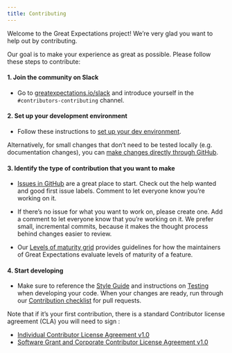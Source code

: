 ```yaml
---
title: Contributing
---
```


Welcome to the Great Expectations project! We’re very glad you want to help out by contributing.

Our goal is to make your experience as great as possible. Please follow these steps to contribute:

#### 1. Join the community on Slack

* Go to [greatexpectations.io/slack](https://greatexpectations.io/slack) and introduce yourself in the `#contributors-contributing` channel.

#### 2. Set up your development environment
* Follow these instructions to [set up your dev environment](/docs/contributing/contributing_setup).

Alternatively, for small changes that don’t need to be tested locally (e.g. documentation changes), you can [make changes directly through GitHub](https://docs.greatexpectations.io/docs/contributing/contributing_github).

#### 3. Identify the type of contribution that you want to make

* [Issues in GitHub](https://github.com/great-expectations/great_expectations/issues) are a great place to start. Check out the help wanted and good first issue labels. Comment to let everyone know you’re working on it.

* If there’s no issue for what you want to work on, please create one. Add a comment to let everyone know that you’re working on it. We prefer small, incremental commits, because it makes the thought process behind changes easier to review.

* Our [Levels of maturity grid](/docs/contributing/contributing_maturity) provides guidelines for how the maintainers of Great Expectations evaluate levels of maturity of a feature.

#### 4. Start developing
* Make sure to reference the [Style Guide](/docs/contributing/contributing_style) and instructions on [Testing](/docs/contributing/contributing_test) when developing your code. When your changes are ready, run through our [Contribution checklist](/docs/contributing/contributing_checklist) for pull requests.

Note that if it’s your first contribution, there is a standard Contributor license agreement (CLA) you will need to sign :
* [Individual Contributor License Agreement v1.0](https://docs.google.com/forms/d/e/1FAIpQLSdA-aWKQ15yBzp8wKcFPpuxIyGwohGU1Hx-6Pa4hfaEbbb3fg/viewform?usp=sf_link)
* [Software Grant and Corporate Contributor License Agreement v1.0](https://docs.google.com/forms/d/e/1FAIpQLSf3RZ_ZRWOdymT8OnTxRh5FeIadfANLWUrhaSHadg_E20zBAQ/viewform?usp=sf_link)
